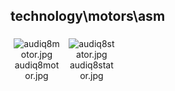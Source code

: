 ## technology\motors\asm
<div class="col" style="display: inline-block; width: 16.66%; padding: 5px; box-sizing: border-box; text-align: center;">
<img src="https://media.evkx.net/multimedia/technology/motors/asm/audiq8motor_xst.jpg" class="img-thumbnail" alt="audiq8motor.jpg">
audiq8motor.jpg
</div>
<div class="col" style="display: inline-block; width: 16.66%; padding: 5px; box-sizing: border-box; text-align: center;">
<img src="https://media.evkx.net/multimedia/technology/motors/asm/audiq8stator_xst.jpg" class="img-thumbnail" alt="audiq8stator.jpg">
audiq8stator.jpg
</div>
